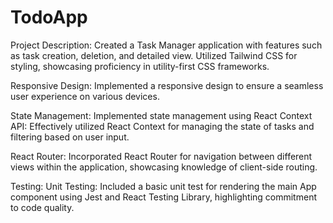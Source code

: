 # TodoApp


  Project Description:
Created a Task Manager application with features such as task creation, deletion, and detailed view. Utilized Tailwind CSS for styling, showcasing proficiency in utility-first CSS frameworks.

  Responsive Design: 
Implemented a responsive design to ensure a seamless user experience on various devices.

  State Management:
Implemented state management using React Context API: Effectively utilized React     Context for managing the state of tasks and filtering based on user input.

  React Router:
Incorporated React Router for navigation between different views within the application, showcasing knowledge of client-side routing.

  Testing:
Unit Testing: Included a basic unit test for rendering the main App component using Jest and React Testing Library, highlighting commitment to code quality.
